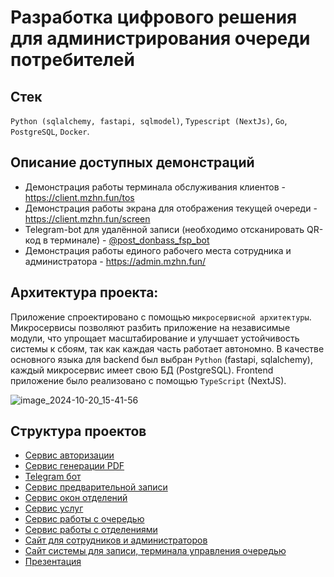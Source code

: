 # Разработка цифрового решения для администрирования очереди потребителей

## Стек
`Python (sqlalchemy, fastapi, sqlmodel)`, `Typescript (NextJs)`, `Go`, `PostgreSQL`, `Docker`.

## Описание доступных демонстраций

- Демонстрация работы терминала обслуживания клиентов - https://client.mzhn.fun/tos
- Демонстрация работы экрана для отображения текущей очереди - https://client.mzhn.fun/screen
- Telegram-bot для удалённой записи (необходимо отсканировать QR-код в терминале) - [@post_donbass_fsp_bot](https://t.me/post_donbass_fsp_bot)
- Демонстрация работы единого рабочего места сотрудника и администратора - https://admin.mzhn.fun/

## Архитектура проекта:
Приложение спроектировано с помощью `микросервисной архитектуры`. 
Микросервисы позволяют разбить приложение на независимые модули, что упрощает масштабирование и улучшает устойчивость системы к сбоям, так как каждая часть работает автономно.
В качестве основного языка для backend был выбран `Python` (fastapi, sqlalchemy), каждый микросервис имеет свою БД (PostgreSQL). 
Frontend приложение было реализовано с помощью `TypeScript` (NextJS).

![image_2024-10-20_15-41-56](https://github.com/user-attachments/assets/e72497ca-1531-46e6-83aa-0fcb00b71f7d)

## Структура проектов
- [Сервис авторизации](https://github.com/mzhn-fsp-dnr/auth)
- [Сервис генерации PDF](https://github.com/mzhn-fsp-dnr/pdf-generator)
- [Telegram бот](https://github.com/mzhn-fsp-dnr/telegram-bot)
- [Сервис предварительной записи](https://github.com/mzhn-fsp-dnr/prereg)
- [Сервис окон отделений](https://github.com/mzhn-fsp-dnr/windows)
- [Сервис услуг](https://github.com/mzhn-fsp-dnr/services)
- [Сервис работы с очередью](https://github.com/mzhn-fsp-dnr/queue)
- [Сервис работы с отделениями](https://github.com/mzhn-fsp-dnr/offices)
- [Сайт для сотрудников и администраторов](https://github.com/mzhn-fsp-dnr/frontend-admin)
- [Сайт системы для записи, терминала управления очередью](https://github.com/mzhn-fsp-dnr/frontend-client)
- [Презентация](https://github.com/mzhn-fsp-dnr/presentation)

